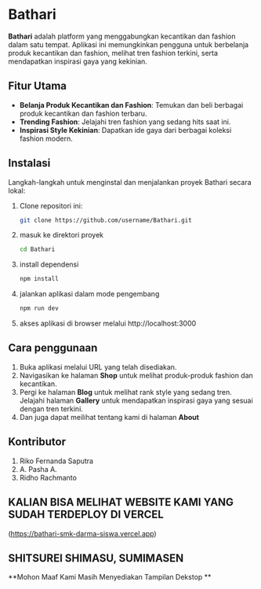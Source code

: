 # Bathari

**Bathari** adalah platform yang menggabungkan kecantikan dan fashion dalam satu tempat. Aplikasi ini memungkinkan pengguna untuk berbelanja produk kecantikan dan fashion, melihat tren fashion terkini, serta mendapatkan inspirasi gaya yang kekinian.

## Fitur Utama

- **Belanja Produk Kecantikan dan Fashion**: Temukan dan beli berbagai produk kecantikan dan fashion terbaru.
- **Trending Fashion**: Jelajahi tren fashion yang sedang hits saat ini.
- **Inspirasi Style Kekinian**: Dapatkan ide gaya dari berbagai koleksi fashion modern.

## Instalasi

Langkah-langkah untuk menginstal dan menjalankan proyek Bathari secara lokal:

1. Clone repositori ini:
   ```bash
   git clone https://github.com/username/Bathari.git
2. masuk ke direktori proyek
   ```bash
   cd Bathari
4. install dependensi
   ```bash
   npm install
6. jalankan aplikasi dalam mode pengembang
   ```bash
   npm run dev
8. akses aplikasi di browser melalui http://localhost:3000


## Cara penggunaan
1. Buka aplikasi melalui URL yang telah disediakan.
2. Navigasikan ke halaman **Shop** untuk melihat produk-produk fashion dan kecantikan.
3. Pergi ke halaman **Blog** untuk melihat rank style yang sedang tren.
Jelajahi halaman **Gallery** untuk mendapatkan inspirasi gaya yang sesuai dengan tren terkini.
4. Dan juga dapat meilihat tentang kami di halaman **About**

## Kontributor
1. Riko Fernanda Saputra
2. A. Pasha A.
3. Ridho Rachmanto


## KALIAN BISA MELIHAT WEBSITE KAMI YANG SUDAH TERDEPLOY DI VERCEL
(https://bathari-smk-darma-siswa.vercel.app)

## SHITSUREI SHIMASU, SUMIMASEN
 **Mohon Maaf Kami Masih Menyediakan Tampilan Dekstop **
